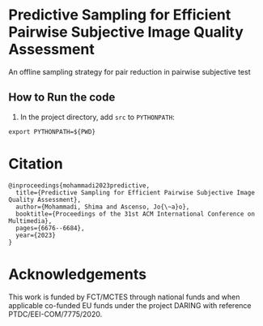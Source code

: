 # Predictive Sampling for Efficient Pairwise Subjective Image Quality Assessment
An offline sampling strategy for pair reduction in pairwise subjective test


## How to Run the code

1. In the project directory, add `src` to `PYTHONPATH`:
```
export PYTHONPATH=${PWD}
```


# Citation
```
@inproceedings{mohammadi2023predictive,
  title={Predictive Sampling for Efficient Pairwise Subjective Image Quality Assessment},
  author={Mohammadi, Shima and Ascenso, Jo{\~a}o},
  booktitle={Proceedings of the 31st ACM International Conference on Multimedia},
  pages={6676--6684},
  year={2023}
}
```

# Acknowledgements
This work is funded by FCT/MCTES through national funds and when applicable co-funded EU funds under the project DARING with reference PTDC/EEI-COM/7775/2020.

